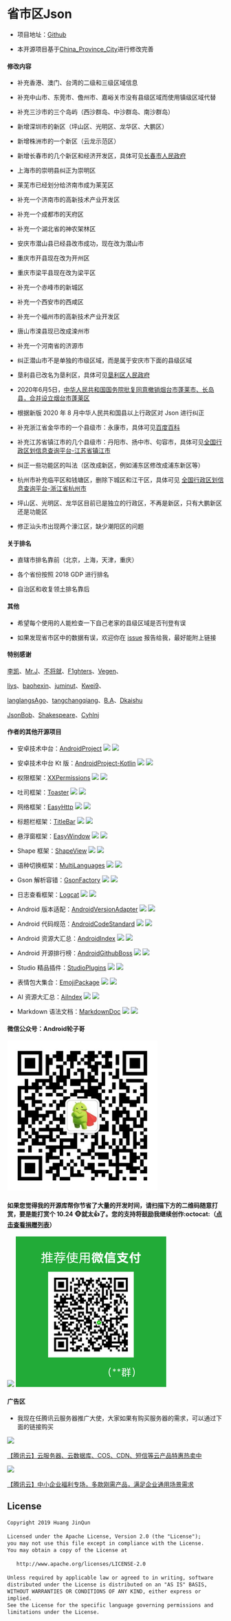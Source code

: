 # 省市区Json

* 项目地址：[Github](https://github.com/getActivity/ProvinceJson)

* 本开源项目基于[China\_Province\_City](https://github.com/small-dream/China_Province_City)进行修改完善

#### 修改内容

* 补充香港、澳门、台湾的二级和三级区域信息

* 补充中山市、东莞市、儋州市、嘉峪关市没有县级区域而使用镇级区域代替

* 补充三沙市的三个岛屿（西沙群岛、中沙群岛、南沙群岛）

* 新增深圳市的新区（坪山区、光明区、龙华区、大鹏区）

* 新增株洲市的一个新区（云龙示范区）

* 新增长春市的几个新区和经济开发区，具体可见[长春市人民政府](http://www.changchun.gov.cn/zjzc/)

* 上海市的崇明县纠正为崇明区

* 莱芜市已经划分给济南市成为莱芜区

* 补充一个济南市的高新技术产业开发区

* 补充一个成都市的天府区

* 补充一个湖北省的神农架林区

* 安庆市潜山县已经县改市成功，现在改为潜山市

* 重庆市开县现在改为开州区

* 重庆市梁平县现在改为梁平区

* 补充一个赤峰市的新城区

* 补充一个西安市的西咸区

* 补充一个福州市的高新技术产业开发区

* 唐山市滦县现已改成滦州市

* 补充一个河南省的济源市

* 纠正潜山市不是单独的市级区域，而是属于安庆市下面的县级区域

* 垦利县已改名为垦利区，具体可见[垦利区人民政府](http://www.kenli.gov.cn/)

* 2020年6月5日，[中华人民共和国国务院批复同意撤销烟台市蓬莱市、长岛县，合并设立烟台市蓬莱区](https://baike.baidu.com/item/%E8%93%AC%E8%8E%B1%E5%8C%BA/50835320)

* 根据新版 2020 年 8 月中华人民共和国县以上行政区对 Json 进行纠正

* 补充浙江省金华市的一个县级市：永康市，具体可见[百度百科](https://baike.baidu.com/item/%E6%B0%B8%E5%BA%B7/3441691?fromtitle=%E6%B0%B8%E5%BA%B7%E5%B8%82&fromid=10098746&fr=aladdin)

* 补充江苏省镇江市的几个县级市：丹阳市、扬中市、句容市，具体可见[全国行政区划信息查询平台-江苏省镇江市](http://xzqh.mca.gov.cn/defaultQuery?shengji=%BD%AD%CB%D5%CA%A1%A3%A8%CB%D5%A3%A9&diji=%D5%F2%BD%AD%CA%D0&xianji=%D1%EF%D6%D0%CA%D0)

* 纠正一些功能区的叫法（区改成新区，例如浦东区修改成浦东新区等）

* 杭州市补充临平区和钱塘区，删除下城区和江干区，具体可见 [全国行政区划信息查询平台-浙江省杭州市](http://xzqh.mca.gov.cn/defaultQuery?shengji=%D5%E3%BD%AD%CA%A1%A3%A8%D5%E3%A3%A9&diji=%BA%BC%D6%DD%CA%D0&xianji=-1)

* 坪山区、光明区、龙华区目前已是独立的行政区，不再是新区，只有大鹏新区还是功能区

* 修正汕头市出现两个濠江区，缺少潮阳区的问题

#### 关于排名

* 直辖市排名靠前（北京，上海，天津，重庆）

* 各个省份按照 2018 GDP 进行排名

* 自治区和收复领土排名靠后

#### 其他

* 希望每个使用的人能检查一下自己老家的县级区域是否刊登有误

* 如果发现省市区中的数据有误，欢迎你在 [issue](https://github.com/getActivity/ProvinceJson/issues/new) 报告给我，最好能附上链接

#### 特别感谢

[李凯](https://github.com/EdelweissBubble)、[Mr.J](https://github.com/zhouazhou)、[不将就](https://github.com/pliybird)、[F1ghters](https://github.com/fuxiaoyuandroid)、[Vegen](https://github.com/Vegen)、

[liys](https://github.com/liys666666)、[baohexin](https://github.com/baohexin)、[juminut](https://github.com/juminut)、[Kwei9](https://github.com/Kwei9)、

[langlangsAgo](https://github.com/langlangsAgo)、[tangchangqiang](https://github.com/tangchangqiang)、[B.A](https://github.com/lubaoan)、[Dkaishu](https://github.com/Dkaishu)

[JsonBob](https://github.com/JonsonBob)、[Shakespeare](https://github.com/wnwtest)、[Cyhlnj](https://github.com/Cyhlnj)

#### 作者的其他开源项目

* 安卓技术中台：[AndroidProject](https://github.com/getActivity/AndroidProject) ![](https://img.shields.io/github/stars/getActivity/AndroidProject.svg) ![](https://img.shields.io/github/forks/getActivity/AndroidProject.svg)

* 安卓技术中台 Kt 版：[AndroidProject-Kotlin](https://github.com/getActivity/AndroidProject-Kotlin) ![](https://img.shields.io/github/stars/getActivity/AndroidProject-Kotlin.svg) ![](https://img.shields.io/github/forks/getActivity/AndroidProject-Kotlin.svg)

* 权限框架：[XXPermissions](https://github.com/getActivity/XXPermissions) ![](https://img.shields.io/github/stars/getActivity/XXPermissions.svg) ![](https://img.shields.io/github/forks/getActivity/XXPermissions.svg)

* 吐司框架：[Toaster](https://github.com/getActivity/Toaster) ![](https://img.shields.io/github/stars/getActivity/Toaster.svg) ![](https://img.shields.io/github/forks/getActivity/Toaster.svg)

* 网络框架：[EasyHttp](https://github.com/getActivity/EasyHttp) ![](https://img.shields.io/github/stars/getActivity/EasyHttp.svg) ![](https://img.shields.io/github/forks/getActivity/EasyHttp.svg)

* 标题栏框架：[TitleBar](https://github.com/getActivity/TitleBar) ![](https://img.shields.io/github/stars/getActivity/TitleBar.svg) ![](https://img.shields.io/github/forks/getActivity/TitleBar.svg)

* 悬浮窗框架：[EasyWindow](https://github.com/getActivity/EasyWindow) ![](https://img.shields.io/github/stars/getActivity/EasyWindow.svg) ![](https://img.shields.io/github/forks/getActivity/EasyWindow.svg)

* Shape 框架：[ShapeView](https://github.com/getActivity/ShapeView) ![](https://img.shields.io/github/stars/getActivity/ShapeView.svg) ![](https://img.shields.io/github/forks/getActivity/ShapeView.svg)

* 语种切换框架：[MultiLanguages](https://github.com/getActivity/MultiLanguages) ![](https://img.shields.io/github/stars/getActivity/MultiLanguages.svg) ![](https://img.shields.io/github/forks/getActivity/MultiLanguages.svg)

* Gson 解析容错：[GsonFactory](https://github.com/getActivity/GsonFactory) ![](https://img.shields.io/github/stars/getActivity/GsonFactory.svg) ![](https://img.shields.io/github/forks/getActivity/GsonFactory.svg)

* 日志查看框架：[Logcat](https://github.com/getActivity/Logcat) ![](https://img.shields.io/github/stars/getActivity/Logcat.svg) ![](https://img.shields.io/github/forks/getActivity/Logcat.svg)

* Android 版本适配：[AndroidVersionAdapter](https://github.com/getActivity/AndroidVersionAdapter) ![](https://img.shields.io/github/stars/getActivity/AndroidVersionAdapter.svg) ![](https://img.shields.io/github/forks/getActivity/AndroidVersionAdapter.svg)

* Android 代码规范：[AndroidCodeStandard](https://github.com/getActivity/AndroidCodeStandard) ![](https://img.shields.io/github/stars/getActivity/AndroidCodeStandard.svg) ![](https://img.shields.io/github/forks/getActivity/AndroidCodeStandard.svg)

* Android 资源大汇总：[AndroidIndex](https://github.com/getActivity/AndroidIndex) ![](https://img.shields.io/github/stars/getActivity/AndroidIndex.svg) ![](https://img.shields.io/github/forks/getActivity/AndroidIndex.svg)

* Android 开源排行榜：[AndroidGithubBoss](https://github.com/getActivity/AndroidGithubBoss) ![](https://img.shields.io/github/stars/getActivity/AndroidGithubBoss.svg) ![](https://img.shields.io/github/forks/getActivity/AndroidGithubBoss.svg)

* Studio 精品插件：[StudioPlugins](https://github.com/getActivity/StudioPlugins) ![](https://img.shields.io/github/stars/getActivity/StudioPlugins.svg) ![](https://img.shields.io/github/forks/getActivity/StudioPlugins.svg)

* 表情包大集合：[EmojiPackage](https://github.com/getActivity/EmojiPackage) ![](https://img.shields.io/github/stars/getActivity/EmojiPackage.svg) ![](https://img.shields.io/github/forks/getActivity/EmojiPackage.svg)

* AI 资源大汇总：[AiIndex](https://github.com/getActivity/AiIndex) ![](https://img.shields.io/github/stars/getActivity/AiIndex.svg) ![](https://img.shields.io/github/forks/getActivity/AiIndex.svg)

* Markdown 语法文档：[MarkdownDoc](https://github.com/getActivity/MarkdownDoc) ![](https://img.shields.io/github/stars/getActivity/MarkdownDoc.svg) ![](https://img.shields.io/github/forks/getActivity/MarkdownDoc.svg)

#### 微信公众号：Android轮子哥

![](https://raw.githubusercontent.com/getActivity/Donate/master/picture/official_ccount.png)

#### 如果您觉得我的开源库帮你节省了大量的开发时间，请扫描下方的二维码随意打赏，要是能打赏个 10.24 :monkey_face:就太:thumbsup:了。您的支持将鼓励我继续创作:octocat:（[点击查看捐赠列表](https://github.com/getActivity/Donate)）

![](https://raw.githubusercontent.com/getActivity/Donate/master/picture/pay_ali.png) ![](https://raw.githubusercontent.com/getActivity/Donate/master/picture/pay_wechat.png)
 
#### 广告区

* 我现在任腾讯云服务器推广大使，大家如果有购买服务器的需求，可以通过下面的链接购买

[![](https://upload-dianshi-1255598498.file.myqcloud.com/upload/nodir/345X200-9ae456f58874df499adf7c331c02cb0fed12b81d.jpg)](https://curl.qcloud.com/A6cYskvv)

[【腾讯云】云服务器、云数据库、COS、CDN、短信等云产品特惠热卖中](https://curl.qcloud.com/A6cYskvv)

[![](https://upload-dianshi-1255598498.file.myqcloud.com/345-200-b28f7dee9552f4241ea6a543f15a9798049701d4.jpg)](https://curl.qcloud.com/up4fQsdn)

[【腾讯云】中小企业福利专场，多款刚需产品，满足企业通用场景需求](https://curl.qcloud.com/up4fQsdn)

## License

```text
Copyright 2019 Huang JinQun

Licensed under the Apache License, Version 2.0 (the "License");
you may not use this file except in compliance with the License.
You may obtain a copy of the License at

   http://www.apache.org/licenses/LICENSE-2.0

Unless required by applicable law or agreed to in writing, software
distributed under the License is distributed on an "AS IS" BASIS,
WITHOUT WARRANTIES OR CONDITIONS OF ANY KIND, either express or implied.
See the License for the specific language governing permissions and
limitations under the License.
```